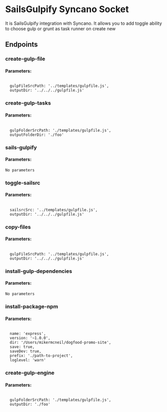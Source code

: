 # SailsGulpify Syncano Socket

It is SailsGulpify integration with Syncano. It allows you to add toggle ability to choose gulp or grunt as task runner on create new 

## Endpoints

### create-gulp-file

#### Parameters:
```

  gulpFileSrcPath: '../templates/gulpfile.js',
  outputDir: '../../../gulpfile.js'
```


### create-gulp-tasks

#### Parameters:
```

  gulpFolderSrcPath: './templates/gulpfile.js',
  outputFolderDir: './foo'
```


### sails-gulpify

#### Parameters:
```
No parameters
```


### toggle-sailsrc

#### Parameters:
```

  sailsrcSrc: '../templates/gulpfile.js',
  outputDir: '../../../gulpfile.js'
```


### copy-files

#### Parameters:
```

  gulpFileSrcPath: '../templates/gulpfile.js',
  outputDir: '../../../gulpfile.js'
```


### install-gulp-dependencies

#### Parameters:
```
No parameters
```


### install-package-npm

#### Parameters:
```

  name: 'express',
  version: '~1.0.0',
  dir: '/Users/mikermcneil/dogfood-promo-site',
  save: true,
  saveDev: true,
  prefix: './path-to-project',
  loglevel: 'warn'
```


### create-gulp-engine

#### Parameters:
```

  gulpFolderSrcPath: './templates/gulpfile.js',
  outputDir: './foo'
```

